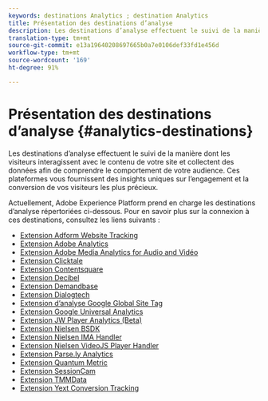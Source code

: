```yaml
---
keywords: destinations Analytics ; destination Analytics
title: Présentation des destinations d’analyse
description: Les destinations d’analyse effectuent le suivi de la manière dont les visiteurs interagissent avec le contenu de votre site et collectent des données afin de comprendre le comportement de votre audience. Ces plateformes vous fournissent des insights uniques sur l’engagement et la conversion de vos visiteurs les plus précieux.
translation-type: tm+mt
source-git-commit: e13a19640208697665b0a7e0106def33fd1e456d
workflow-type: tm+mt
source-wordcount: '169'
ht-degree: 91%

---
```



# Présentation des destinations d’analyse {#analytics-destinations}

Les destinations d’analyse effectuent le suivi de la manière dont les visiteurs interagissent avec le contenu de votre site et collectent des données afin de comprendre le comportement de votre audience. Ces plateformes vous fournissent des insights uniques sur l’engagement et la conversion de vos visiteurs les plus précieux.

Actuellement, Adobe Experience Platform prend en charge les destinations d’analyse répertoriées ci-dessous. Pour en savoir plus sur la connexion à ces destinations, consultez les liens suivants :

- [Extension Adform Website Tracking](./adform.md)
- [Extension Adobe Analytics](./adobe-analytics.md)
- [Extension Adobe Media Analytics for Audio and Vidéo](./adobe-video-analytics.md)
- [Extension Clicktale](./clicktale.md)
- [Extension Contentsquare](./contentsquare.md)
- [Extension Decibel](./decibel.md)
- [Extension Demandbase](./demandbase.md)
- [Extension Dialogtech](./dialogtech.md)
- [Extension d’analyse Google Global Site Tag](./gtag-analytics.md)
- [Extension Google Universal Analytics](./google-universal-analytics.md)
- [Extension JW Player Analytics (Beta)](./jw-player-analytics.md)
- [Extension Nielsen BSDK](./nielsen-bsdk.md)
- [Extension Nielsen IMA Handler](./nielsen-ima.md)
- [Extension Nielsen VideoJS Player Handler](./nielsen-videojs.md)
- [Extension Parse.ly Analytics](./parsely.md)
- [Extension Quantum Metric](./quantum-metric.md)
- [Extension SessionCam](./sessioncam.md)
- [Extension TMMData](./tmmdata.md)
- [Extension Yext Conversion Tracking](./yext.md)
